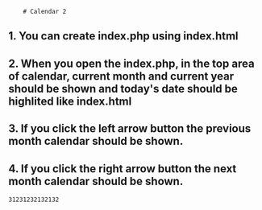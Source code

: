         # Calendar 2

## 1. You can create index.php using index.html
## 2. When you open the index.php, in the top area of calendar, current month and current year should be shown and today's date should be highlited like index.html
## 3. If you click the left arrow button the previous month calendar should be shown.
## 4. If you click the right arrow button the next month calendar should be shown.
    
    31231232132132